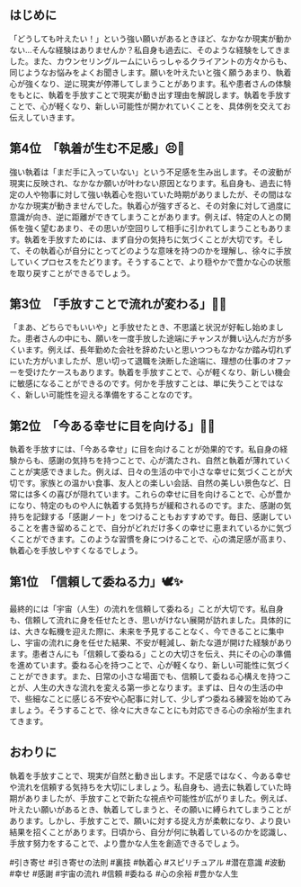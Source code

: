 ## はじめに
「どうしても叶えたい！」という強い願いがあるときほど、なかなか現実が動かない…そんな経験はありませんか？私自身も過去に、そのような経験をしてきました。また、カウンセリングルームにいらっしゃるクライアントの方々からも、同じようなお悩みをよくお聞きします。願いを叶えたいと強く願うあまり、執着心が強くなり、逆に現実が停滞してしまうことがあります。私や患者さんの体験をもとに、執着を手放すことで現実が動き出す理由を解説します。執着を手放すことで、心が軽くなり、新しい可能性が開かれていくことを、具体例を交えてお伝えしていきます。

## 第4位　「執着が生む不足感」😣💭
強い執着は「まだ手に入っていない」という不足感を生み出します。その波動が現実に反映され、なかなか願いが叶わない原因となります。私自身も、過去に特定の人や物事に対して強い執着心を抱いていた時期がありましたが、その間はなかなか現実が動きませんでした。執着心が強すぎると、その対象に対して過度に意識が向き、逆に距離ができてしまうことがあります。例えば、特定の人との関係を強く望むあまり、その思いが空回りして相手に引かれてしまうこともあります。執着を手放すためには、まず自分の気持ちに気づくことが大切です。そして、その執着心が自分にとってどのような意味を持つのかを理解し、徐々に手放していくプロセスをたどります。そうすることで、より穏やかで豊かな心の状態を取り戻すことができるでしょう。

## 第3位　「手放すことで流れが変わる」🌊🔄
「まあ、どちらでもいいや」と手放せたとき、不思議と状況が好転し始めました。患者さんの中にも、願いを一度手放した途端にチャンスが舞い込んだ方が多くいます。例えば、長年勤めた会社を辞めたいと思いつつもなかなか踏み切れずにいた方がいましたが、思い切って退職を決断した途端に、理想の仕事のオファーを受けたケースもあります。執着を手放すことで、心が軽くなり、新しい機会に敏感になることができるのです。何かを手放すことは、単に失うことではなく、新しい可能性を迎える準備をすることなのです。

## 第2位　「今ある幸せに目を向ける」🙏🌸
執着を手放すには、「今ある幸せ」に目を向けることが効果的です。私自身の経験からも、感謝の気持ちを持つことで、心が満たされ、自然と執着が薄れていくことが実感できました。例えば、日々の生活の中で小さな幸せに気づくことが大切です。家族との温かい食事、友人との楽しい会話、自然の美しい景色など、日常には多くの喜びが隠れています。これらの幸せに目を向けることで、心が豊かになり、特定のものや人に執着する気持ちが緩和されるのです。また、感謝の気持ちを記録する「感謝ノート」をつけることもおすすめです。毎日、感謝していることを書き留めることで、自分がどれだけ多くの幸せに恵まれているかに気づくことができます。このような習慣を身につけることで、心の満足感が高まり、執着心を手放しやすくなるでしょう。

## 第1位　「信頼して委ねる力」🕊️✨
最終的には「宇宙（人生）の流れを信頼して委ねる」ことが大切です。私自身も、信頼して流れに身を任せたとき、思いがけない展開が訪れました。具体的には、大きな転機を迎えた際に、未来を予見することなく、今できることに集中し、宇宙の流れに身を任せた結果、不安が軽減し、新たな道が開けた経験があります。患者さんにも「信頼して委ねる」ことの大切さを伝え、共にその心の準備を進めています。委ねる心を持つことで、心が軽くなり、新しい可能性に気づくことができます。また、日常の小さな場面でも、信頼して委ねる心構えを持つことが、人生の大きな流れを変える第一歩となります。まずは、日々の生活の中で、些細なことに感じる不安や心配事に対して、少しずつ委ねる練習を始めてみましょう。そうすることで、徐々に大きなことにも対応できる心の余裕が生まれてきます。

## おわりに
執着を手放すことで、現実が自然と動き出します。不足感ではなく、今ある幸せや流れを信頼する気持ちを大切にしましょう。私自身も、過去に執着していた時期がありましたが、手放すことで新たな視点や可能性が広がりました。例えば、叶えたい願いがあるとき、執着してしまうと、その願いに縛られてしまうことがあります。しかし、手放すことで、願いに対する捉え方が柔軟になり、より良い結果を招くことがあります。日頃から、自分が何に執着しているのかを認識し、手放す努力をすることで、より豊かな人生を創造できるでしょう。



#引き寄せ #引き寄せの法則 #裏技 #執着心 #スピリチュアル #潜在意識 #波動 #幸せ #感謝 #宇宙の流れ #信頼 #委ねる #心の余裕 #豊かな人生
